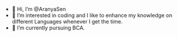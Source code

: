 - 👋 Hi, I’m @AranyaSen
- 👀 I’m interested in coding and I like to enhance my knowledge on different Languages whenever I get the time.
- 🌱 I’m currently pursuing BCA.
